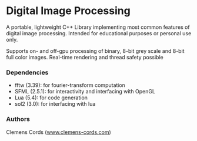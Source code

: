 # Digital Image Processing 

A portable, lightweight C++ Library implementing most common features of digital image processing. Intended for educational purposes or personal use only.

Supports on- and off-gpu processing of binary, 8-bit grey scale and 8-bit full color images. 
Real-time rendering and thread safety possible

### Dependencies
- fftw (3.39): for fourier-transform computation
- SFML (2.5.1): for interactivity and interfacing with OpenGL 
- Lua (5.4): for code generation
- sol2 (3.0): for interfacing with lua

### Authors
Clemens Cords (www.clemens-cords.com)
